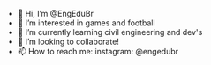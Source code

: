 - 👋 Hi, I’m @EngEduBr
- 👀 I’m interested in games and football
- 🌱 I’m currently learning civil engineering and dev's
- 💞️ I’m looking to collaborate!
- 📫 How to reach me: instagram: @engedubr

<!---
EngEduBr/EngEduBr is a ✨ special ✨ repository because its `README.md` (this file) appears on your GitHub profile.
You can click the Preview link to take a look at your changes.
--->
